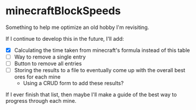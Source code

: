 # minecraftBlockSpeeds
Something to help me optimize an old hobby I'm revisiting.

If I continue to develop this in the future, I'll add:
 - [x] Calculating the time taken from minecraft's formula instead of this table
 - [ ] Way to remove a single entry
 - [ ] Button to remove all entries
 - [ ] Storing the results to a file to eventually come up with the overall best ores for each mine
      - Using a CRUD form to add these results?

If I ever finish that list, then maybe I'll make a guide of the best way to progress through each mine.
